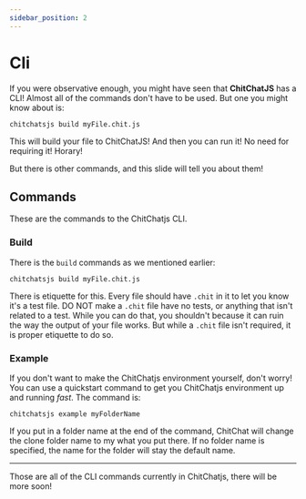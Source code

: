 ```yaml
---
sidebar_position: 2
---
```


# Cli

If you were observative enough, you might have seen that **ChitChatJS** has a CLI! Almost all of the commands don't have to be used. But one you might know about is:
```
chitchatsjs build myFile.chit.js
```
This will build your file to ChitChatJS! And then you can run it! No need for requiring it! Horary!

But there is other commands, and this slide will tell you about them!

## Commands
These are the commands to the ChitChatjs CLI.
### Build
There is the `build` commands as we mentioned earlier:
```
chitchatsjs build myFile.chit.js
```
There is etiquette for this. Every file should have `.chit` in it to let you know it's a test file. DO NOT make a `.chit` file have no tests, or anything that isn't related to a test. While you can do that, you shouldn't because it can ruin the way the output of your file works. But while a `.chit` file isn't required, it is proper etiquette to do so.
### Example

If you don't want to make the ChitChatjs environment yourself, don't worry! You can use a quickstart command to get you ChitChatjs environment up and running _fast_. The command is:
```
chitchatsjs example myFolderName
```
If you put in a folder name at the end of the command, ChitChat will change the clone folder name to my what you put there. If no folder name is specified, the name for the folder will stay the default name.

-----
Those are all of the CLI commands currently in ChitChatjs, there will be more soon!